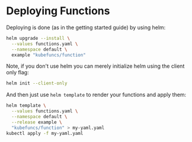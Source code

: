 # Deploying Functions


Deploying is done (as in the getting started guide) by using helm:

```bash
helm upgrade --install \
  --values functions.yaml \
  --namespace default \
  example "kubefuncs/function"
```

Note, if you don't use helm you can merely initialize helm using the client only flag:

```bash
helm init --client-only
```

And then just use `helm template` to render your functions and apply them:

```bash
helm template \
  --values functions.yaml \
  --namespace default \
  --release example \
  "kubefuncs/function" > my-yaml.yaml
kubectl apply -f my-yaml.yaml
```
